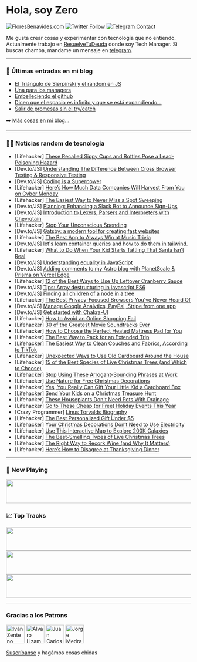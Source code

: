 # Hola, soy Zero

[![FloresBenavides.com](https://img.shields.io/website?down_message=oops&label=MiBlog&style=for-the-badge&up_message=online&url=https%3A%2F%2Ffloresbenavides.com)](https://floresbenavides.com) [![Twitter Follow](https://img.shields.io/twitter/follow/ZeroDragon?color=%231DA1F2&label=Follow&logo=twitter&logoColor=ffffff&style=for-the-badge)](https://twitter.com/zerodragon) [![Telegram Contact](https://img.shields.io/badge/escr%C3%ADbeme-ZeroDragon-%2326A5E4?style=for-the-badge&logo=telegram)](https://t.me/zerodragon)

Me gusta crear cosas y experimentar con tecnología que no entiendo.
Actualmente trabajo en [ResuelveTuDeuda](http://github.com/resuelve) donde soy Tech Manager.
Si buscas chamba, mandame un mensaje en [telegram](https://t.me/zerodragon).

---

### 📕 Últimas entradas en mi blog
<!-- BLOG-POST-LIST:START -->
- [El Triángulo de Sierpinski y el random en JS](https://floresbenavides.com/el-triangulo-de-sierpinski-y-el-random-en-js/)
- [Una para los managers](https://floresbenavides.com/una-para-los-managers/)
- [Embelleciendo el github](https://floresbenavides.com/embelleciendo-el-github/)
- [Dicen que el espacio es infinito y que se está expandiendo…](https://floresbenavides.com/dicen-que-el-espacio-es-infinito-y-que-se-esta-expandiendo/)
- [Salir de promesas sin el try/catch](https://floresbenavides.com/salir-de-promesas-sin-el-try-catch/)
<!-- BLOG-POST-LIST:END -->

➡️ [Más cosas en mi blog...](https://floresbenavides.com)

---

### 👨‍💻 Noticias random de tecnología
<!-- TECH-POSTS:START -->
- [Lifehacker] [These Recalled Sippy Cups and Bottles Pose a Lead-Poisoning Hazard](https://lifehacker.com/these-recalled-sippy-cups-and-bottles-pose-a-lead-poiso-1849827055)
- [Dev.to/JS] [Understanding The Difference Between Cross Browser Testing &amp; Responsive Testing](https://dev.to/andreamaxwell/understanding-the-difference-between-cross-browser-testing-responsive-testing-il6)
- [Dev.to/JS] [Coding is a Superpower](https://dev.to/chamberezigbo/coding-is-a-superpower-4og1)
- [Lifehacker] [Here’s How Much Data Companies Will Harvest From You on Cyber Monday](https://lifehacker.com/here-s-how-much-data-companies-will-harvest-from-you-on-1849826050)
- [Lifehacker] [The Easiest Way to Never Miss a Spot Sweeping](https://lifehacker.com/the-easiest-way-to-never-miss-a-spot-sweeping-1849827093)
- [Dev.to/JS] [Planning: Enhancing a Slack Bot to Announce Sign-Ups](https://dev.to/tdaw/plan-enhance-a-slack-bot-to-announce-sign-ups-58c2)
- [Dev.to/JS] [Introduction to Lexers, Parsers and Interpreters with Chevrotain](https://dev.to/codingwithadam/introduction-to-lexers-parsers-and-interpreters-with-chevrotain-5c7b)
- [Lifehacker] [Stop Your Unconscious Spending](https://lifehacker.com/stop-your-unconscious-spending-1849826638)
- [Dev.to/JS] [Gatsby: a modern tool for creating fast websites](https://dev.to/maxikius/gatsby-a-modern-tool-for-creating-fast-websites-1nhb)
- [Lifehacker] [The Best App to Always Win at Music Trivia](https://lifehacker.com/the-best-app-to-always-win-at-music-trivia-1849820484)
- [Dev.to/JS] [let&#39;s learn container queries and how to do them in tailwind.](https://dev.to/mr_mornin_star/lets-learn-container-queries-and-how-to-do-them-in-tailwind-27m5)
- [Lifehacker] [What to Do When Your Kid Starts Tattling That Santa Isn’t Real](https://lifehacker.com/what-to-do-when-your-kid-starts-tattling-that-santa-isn-1849774102)
- [Dev.to/JS] [Understanding equality in JavaScript](https://dev.to/rmmgc/understanding-equality-in-javascript-47ol)
- [Dev.to/JS] [Adding comments to my Astro blog with PlanetScale &amp; Prisma on Vercel Edge](https://dev.to/thomasledoux1/adding-comments-to-my-astro-blog-with-planetscale-prisma-on-vercel-edge-1a3j)
- [Lifehacker] [12 of the Best Ways to Use Up Leftover Cranberry Sauce](https://lifehacker.com/12-of-the-best-ways-to-use-up-leftover-cranberry-sauce-1849826614)
- [Dev.to/JS] [Tips: Array destructuring in javascript ES6](https://dev.to/devvsakib/tips-array-destructuring-in-javascript-es6-3clg)
- [Dev.to/JS] [Finding all children of a node in a tree](https://dev.to/bijishjs/finding-all-children-of-a-node-in-a-tree-2cbn)
- [Lifehacker] [The Best Privacy-Focused Browsers You’ve Never Heard Of](https://lifehacker.com/the-best-privacy-focused-browsers-you-ve-never-heard-of-1849823243)
- [Dev.to/JS] [Manage Google Analytics, PayPal, Stripe from one app](https://dev.to/theplugjumbo/manage-google-analytics-paypal-stripe-from-one-app-5854)
- [Dev.to/JS] [Get started with Chakra-UI](https://dev.to/devsuite/get-started-with-chakra-ui-242d)
- [Lifehacker] [How to Avoid an Online Shopping Fail](https://lifehacker.com/how-to-avoid-an-online-shopping-fail-1849825985)
- [Lifehacker] [30 of the Greatest Movie Soundtracks Ever](https://lifehacker.com/30-of-greatest-movie-soundtracks-ever-1849817648)
- [Lifehacker] [How to Choose the Perfect Heated Mattress Pad for You](https://lifehacker.com/how-to-choose-the-perfect-heated-mattress-pad-for-you-1849823505)
- [Lifehacker] [The Best Way to Pack for an Extended Trip](https://lifehacker.com/the-best-way-to-pack-for-an-extended-trip-1849817569)
- [Lifehacker] [The Easiest Way to Clean Couches and Fabrics, According to TikTok](https://lifehacker.com/the-easiest-way-to-clean-couches-and-fabrics-according-1849817454)
- [Lifehacker] [Unexpected Ways to Use Old Cardboard Around the House](https://lifehacker.com/unexpected-ways-to-use-old-cardboard-around-the-house-1849817365)
- [Lifehacker] [15 of the Best Species of Live Christmas Trees &lpar;and Which to Choose&rpar;](https://lifehacker.com/15-of-the-best-species-of-live-christmas-trees-and-whi-1849785446)
- [Lifehacker] [Stop Using These Arrogant-Sounding Phrases at Work](https://lifehacker.com/stop-using-these-arrogant-sounding-phrases-at-work-1849822215)
- [Lifehacker] [Use Nature for Free Christmas Decorations](https://lifehacker.com/use-nature-for-free-christmas-decorations-1849822221)
- [Lifehacker] [Yes, You Really Can Gift Your Little Kid a Cardboard Box](https://lifehacker.com/yes-you-really-can-gift-your-little-kid-a-cardboard-bo-1849822223)
- [Lifehacker] [Send Your Kids on a Christmas Treasure Hunt](https://lifehacker.com/send-your-kids-on-a-christmas-treasure-hunt-1849822183)
- [Lifehacker] [These Houseplants Don&#39;t Need Pots With Drainage](https://lifehacker.com/these-houseplants-dont-need-pots-with-drainage-1849822191)
- [Lifehacker] [Go to These Cheap &lpar;or Free&rpar; Holiday Events This Year](https://lifehacker.com/go-to-these-cheap-or-free-holiday-events-this-year-1849822194)
- [Crazy Programmer] [Linus Torvalds Biography](https://www.thecrazyprogrammer.com/2022/11/linus-torvalds-biography.html)
- [Lifehacker] [The Best Personalized Gift Under $5](https://lifehacker.com/the-best-personalized-gift-under-5-1849820831)
- [Lifehacker] [Your Christmas Decorations Don’t Need to Use Electricity](https://lifehacker.com/your-christmas-decorations-don-t-need-to-use-electricit-1849820832)
- [Lifehacker] [Use This Interactive Map to Explore 200K Galaxies](https://lifehacker.com/use-this-interactive-map-to-explore-200k-galaxies-1849820835)
- [Lifehacker] [The Best-Smelling Types of Live Christmas Trees](https://lifehacker.com/the-best-smelling-types-of-live-christmas-trees-1849819020)
- [Lifehacker] [The Right Way to Recork Wine &lpar;and Why It Matters&rpar;](https://lifehacker.com/the-right-way-to-recork-wine-and-why-it-matters-1849819025)
- [Lifehacker] [Here’s How to Disagree at Thanksgiving Dinner](https://lifehacker.com/here-s-how-to-disagree-at-thanksgiving-dinner-1849816916)<!-- TECH-POSTS:END -->

---

### 🎵 Now Playing
<a href="https://spotify-now-playing-dun.vercel.app/now-playing?open"><img src="https://spotify-now-playing-dun.vercel.app/now-playing" width="540" height="64"></a>

### 📈 Top Tracks
<a href="https://spotify-now-playing-dun.vercel.app/top-tracks?i=1&open"><img src="https://spotify-now-playing-dun.vercel.app/top-tracks?i=1" width="540" height="64"></a>
<a href="https://spotify-now-playing-dun.vercel.app/top-tracks?i=2&open"><img src="https://spotify-now-playing-dun.vercel.app/top-tracks?i=2" width="540" height="64"></a>
<a href="https://spotify-now-playing-dun.vercel.app/top-tracks?i=3&open"><img src="https://spotify-now-playing-dun.vercel.app/top-tracks?i=3" width="540" height="64"></a>

---

### Gracias a los Patrons
[<img src="https://avatars.githubusercontent.com/u/243380?v=4" alt="Iván Zenteno" width="50px">](https://github.com/k001) [<img src="https://avatars.githubusercontent.com/u/19955639?v=4" alt="Álvaro Lizama" width="50px">](https://github.com/alvarolizama) [<img src="https://avatars.githubusercontent.com/u/2718753?v=4" alt="Juan Carlos Ruiz" width="50px">](https://github.com/JuanCrg90) [<img src="https://avatars.githubusercontent.com/u/37025?v=4" alt="Jorge Medrano" width="50px">](https://github.com/h1pp1e) 

[Suscríbanse](https://www.patreon.com/zerodragon) y hagámos cosas chidas
